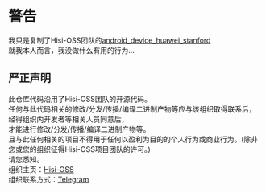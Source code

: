 # 警告  

我只是复制了Hisi-OSS团队的[android_device_huawei_stanford](https://github.com/hisi-oss/android_device_huawei_stanford)  
就我本人而言，我没做什么有用的行为...  

## 严正声明  

此仓库代码沿用了Hisi-OSS团队的开源代码。  
任何与此代码相关的修改/分发/传播/编译二进制产物等应与该组织取得联系后，  
经得组织内开发者等相关人员同意后，  
才能进行修改/分发/传播/编译二进制产物等。  
且与此任何相关的项目不得用于任何以盈利为目的的个人行为或商业行为。(除非您或您的组织征得Hisi-OSS项目团队的许可。)  
请您悉知。  
组织主页：[Hisi-OSS](https://github.com/hisi-oss)  
组织联系方式：[Telegram](http://t.me/kirin_oss)  
